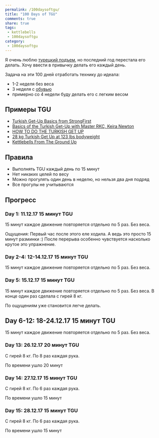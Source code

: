 ```yaml
---
permalink: /100daysoftgu/
title: "100 Days of TGU"
comments: true
share: true
tags:
 - kettlebells
 - 100daysoftgu
category:
 - 100daysoftgu
---
```


Я очень люблю [турецкий подъем](https://vk.com/videos6172683?section=album_53474310&z=video6172683_169526427%2Fpl_6172683_53474310), но последний год перестала его делать.
Хочу ввести в привычку делать его каждый день.

Задача на эти 100 дней отработать технику до идеала:

* 1-2 неделя без веса
* 3 неделя с [обувью](https://www.youtube.com/watch?v=CZ6BT0X4nJQ)
* примерно со 4 недели буду делать его с легким весом

## Примеры TGU

* [Turkish Get-Up Basics from StrongFirst](https://www.youtube.com/watch?v=0bWRPC49-KI)
* [Basics of the Turkish Get-Up with Master RKC, Keira Newton](https://www.youtube.com/watch?v=iM2oTXgnDRU)
* [HOW TO DO THE TURKISH GET UP](https://www.youtube.com/watch?v=TF1ULxRpp2w)
* [28 kg Turkish Get Up at 123 lbs bodyweight](https://www.youtube.com/watch?v=B4Q9mxjhMy8)
* [Kettlebells From The Ground Up](https://www.functionalmovement.com/store/kettlebells_from_the_ground_up)

## Правила

* Выполнять TGU каждый день по 15 минут
* Нет никаких целей по весу
* Можно прогулять один день в неделю, но нельзя два дня подряд
* Все прогулы не учитываются

## Прогресс

### Day 1: 11.12.17 15 минут TGU

15 минут каждое движение повторяется отдельно по 5 раз. Без веса.

Ощущения: Первый час после этого еле ходила. А ведь это просто 15 минут разминки :)
После перерыва особенно чувствуется насколько крутое это упражнение.

### Day 2-4: 12-14.12.17 15 минут TGU

15 минут каждое движение повторяется отдельно по 5 раз. Без веса.

### Day 5: 15.12.17 15 минут TGU

15 минут каждое движение повторяется отдельно по 5 раз. Без веса.
В конце один раз сделала с гирей 8 кг.

По ощущениям уже становится легче делать.

## Day 6-12: 18-24.12.17 15 минут TGU

15 минут каждое движение повторяется отдельно по 5 раз. Без веса.

### Day 13: 26.12.17 20 минут TGU

С гирей 8 кг. По 8 раз каждая рука.

По времени ушло 20 минут

### Day 14: 27.12.17 15 минут TGU

С гирей 8 кг. По 6 раз каждая рука.

По времени ушло 15 минут

### Day 15: 28.12.17 15 минут TGU

С гирей 8 кг. По 6 раз каждая рука.

По времени ушло 15 минут

